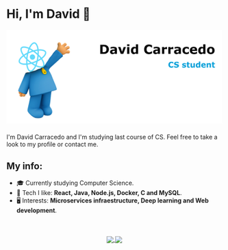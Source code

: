 # Hi, I'm David 👋

<div style="margin: 20px 0;">
    <img src="bg.png"/>
</div>

I'm David Carracedo and I'm studying last course of CS. Feel free to take a look to my profile or contact me.

## My info:

-   🎓 Currently studying Computer Science.
-   💙 Tech I like: **React, Java, Node.js, Docker, C and MySQL**.
-   🖥️ Interests: **Microservices infraestructure, Deep learning and Web development**.

<div align="center" style="margin-top: 50px;">
    <a href="https://github.com/davidcm62/">
        <img
            align="center"
            height="160"
            src="https://github-readme-stats.vercel.app/api/top-langs/?username=davidcm62&layout=compact&theme=github_dark"
        />
    </a>
    <a href="https://github.com/davidcm62/">
        <img
            align="center"
            height="160"
            src="https://github-readme-stats.vercel.app/api?username=davidcm62&count_private=true&show_icons=true&custom_title=Github%20Stats&hide=issues&theme=github_dark"
        />
    </a>
</div>